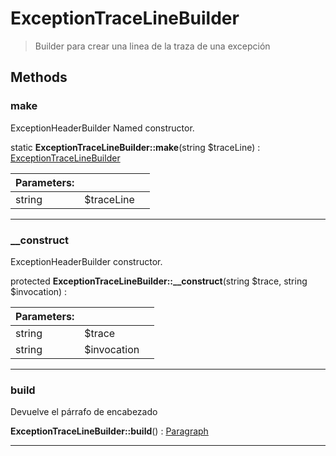 
                                                                                                                                            
    
# ExceptionTraceLineBuilder


> Builder para crear una linea  de la traza de una excepción
>
> 








## Methods

### make
ExceptionHeaderBuilder Named constructor.


static **ExceptionTraceLineBuilder::make**(string $traceLine) : [ExceptionTraceLineBuilder](../../../../../ExceptionTraceLineBuilder.md)


|Parameters: | | |
| --- | --- | --- |
|string |$traceLine |  |

---


### __construct
ExceptionHeaderBuilder constructor.


protected **ExceptionTraceLineBuilder::__construct**(string $trace, string $invocation) : 


|Parameters: | | |
| --- | --- | --- |
|string |$trace |  |
|string |$invocation |  |

---


### build
Devuelve el párrafo de encabezado


**ExceptionTraceLineBuilder::build**() : [Paragraph](../../../../../Paragraph.md)



---


                                                                                                                                                                                                                                                                                                                                                                                                            
    
                                                                                                                                                                                                                                                                             
                